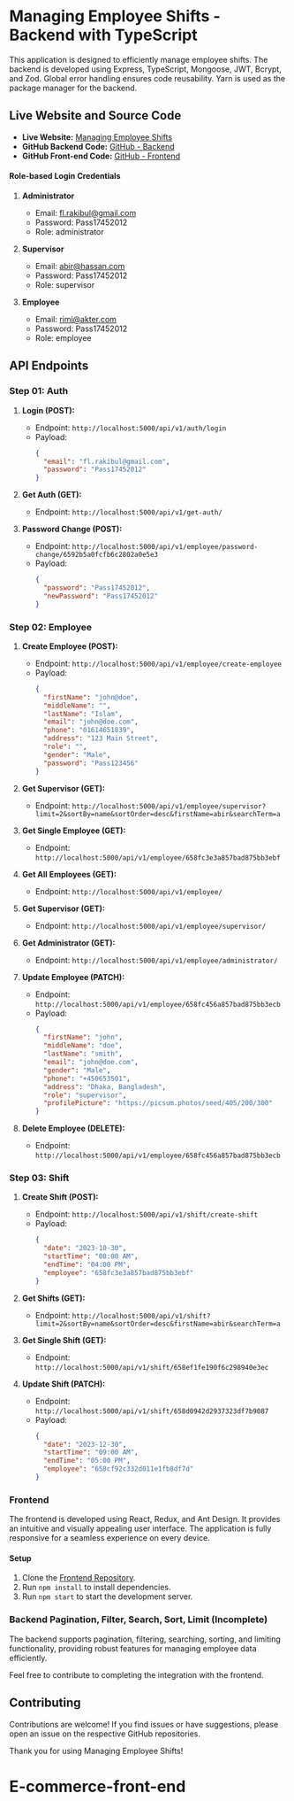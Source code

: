 # Managing Employee Shifts - Backend with TypeScript

This application is designed to efficiently manage employee shifts. The backend is developed using Express, TypeScript, Mongoose, JWT, Bcrypt, and Zod. Global error handling ensures code reusability. Yarn is used as the package manager for the backend.

## Live Website and Source Code

- **Live Website:** [Managing Employee Shifts](https://m-e-s.netlify.app/)
- **GitHub Backend Code:** [GitHub - Backend](https://github.com/dev-rakibul1/managing-employee-shifts-backend-with-TS)
- **GitHub Front-end Code:** [GitHub - Frontend](https://github.com/dev-rakibul1/managing-employee-shifts-front-end)

<!-- Your existing API endpoint documentation here -->

#### Role-based Login Credentials

1. **Administrator**

   - Email: fl.rakibul@gmail.com
   - Password: Pass17452012
   - Role: administrator

2. **Supervisor**

   - Email: abir@hassan.com
   - Password: Pass17452012
   - Role: supervisor

3. **Employee**
   - Email: rimi@akter.com
   - Password: Pass17452012
   - Role: employee

<!-- Continue with your existing documentation -->

## API Endpoints

### Step 01: Auth

1. **Login (POST):**

   - Endpoint: `http://localhost:5000/api/v1/auth/login`
   - Payload:
     ```json
     {
       "email": "fl.rakibul@gmail.com",
       "password": "Pass17452012"
     }
     ```

2. **Get Auth (GET):**

   - Endpoint: `http://localhost:5000/api/v1/get-auth/`

3. **Password Change (POST):**
   - Endpoint: `http://localhost:5000/api/v1/employee/password-change/6592b5a0fcfb6c2802a0e5e3`
   - Payload:
     ```json
     {
       "password": "Pass17452012",
       "newPassword": "Pass17452012"
     }
     ```

### Step 02: Employee

1. **Create Employee (POST):**

   - Endpoint: `http://localhost:5000/api/v1/employee/create-employee`
   - Payload:
     ```json
     {
       "firstName": "john@doe",
       "middleName": "",
       "lastName": "Islam",
       "email": "john@doe.com",
       "phone": "01614651839",
       "address": "123 Main Street",
       "role": "",
       "gender": "Male",
       "password": "Pass123456"
     }
     ```

2. **Get Supervisor (GET):**

   - Endpoint: `http://localhost:5000/api/v1/employee/supervisor?limit=2&sortBy=name&sortOrder=desc&firstName=abir&searchTerm=a`

3. **Get Single Employee (GET):**

   - Endpoint: `http://localhost:5000/api/v1/employee/658fc3e3a857bad875bb3ebf`

4. **Get All Employees (GET):**

   - Endpoint: `http://localhost:5000/api/v1/employee/`

5. **Get Supervisor (GET):**

   - Endpoint: `http://localhost:5000/api/v1/employee/supervisor/`

6. **Get Administrator (GET):**

   - Endpoint: `http://localhost:5000/api/v1/employee/administrator/`

7. **Update Employee (PATCH):**

   - Endpoint: `http://localhost:5000/api/v1/employee/658fc456a857bad875bb3ecb`
   - Payload:
     ```json
     {
       "firstName": "john",
       "middleName": "doe",
       "lastName": "smith",
       "email": "john@doe.com",
       "gender": "Male",
       "phone": "+450653501",
       "address": "Dhaka, Bangladesh",
       "role": "supervisor",
       "profilePicture": "https://picsum.photos/seed/405/200/300"
     }
     ```

8. **Delete Employee (DELETE):**
   - Endpoint: `http://localhost:5000/api/v1/employee/658fc456a857bad875bb3ecb`

### Step 03: Shift

1. **Create Shift (POST):**

   - Endpoint: `http://localhost:5000/api/v1/shift/create-shift`
   - Payload:
     ```json
     {
       "date": "2023-10-30",
       "startTime": "08:00 AM",
       "endTime": "04:00 PM",
       "employee": "658fc3e3a857bad875bb3ebf"
     }
     ```

2. **Get Shifts (GET):**

   - Endpoint: `http://localhost:5000/api/v1/shift?limit=2&sortBy=name&sortOrder=desc&firstName=abir&searchTerm=a`

3. **Get Single Shift (GET):**

   - Endpoint: `http://localhost:5000/api/v1/shift/658ef1fe190f6c298940e3ec`

4. **Update Shift (PATCH):**
   - Endpoint: `http://localhost:5000/api/v1/shift/658d0942d2937323df7b9087`
   - Payload:
     ```json
     {
       "date": "2023-12-30",
       "startTime": "09:00 AM",
       "endTime": "05:00 PM",
       "employee": "658cf92c332d011e1fb8df7d"
     }
     ```

### Frontend

The frontend is developed using React, Redux, and Ant Design. It provides an intuitive and visually appealing user interface. The application is fully responsive for a seamless experience on every device.

#### Setup

1. Clone the [Frontend Repository](https://github.com/dev-rakibul1/managing-employee-shifts-front-end).
2. Run `npm install` to install dependencies.
3. Run `npm start` to start the development server.

### Backend Pagination, Filter, Search, Sort, Limit (Incomplete)

The backend supports pagination, filtering, searching, sorting, and limiting functionality, providing robust features for managing employee data efficiently.

Feel free to contribute to completing the integration with the frontend.

## Contributing

Contributions are welcome! If you find issues or have suggestions, please open an issue on the respective GitHub repositories.

Thank you for using Managing Employee Shifts!
# E-commerce-front-end
